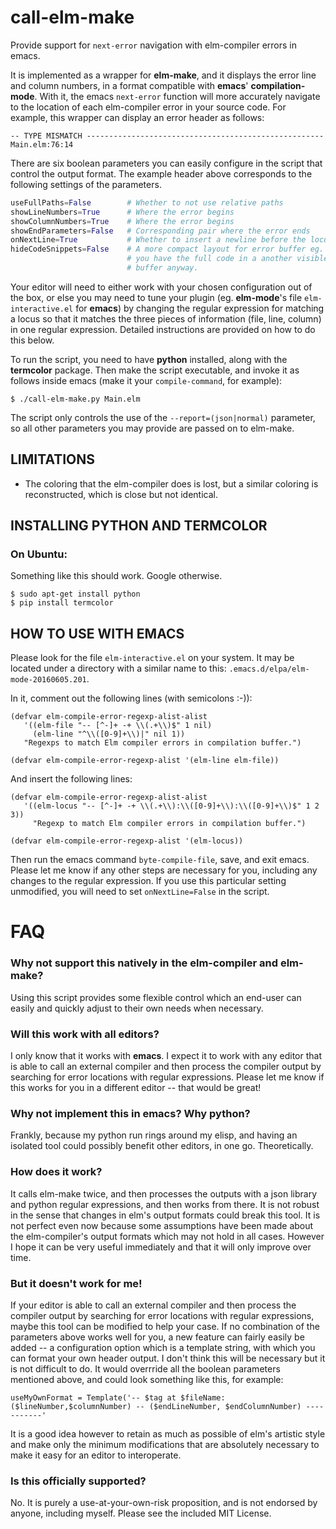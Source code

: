 # call-elm-make

Provide support for `next-error` navigation with elm-compiler errors
in emacs.

It is implemented as a wrapper for **elm-make**, and it displays the
error line and column numbers, in a format compatible with **emacs**'
**compilation-mode**.  With it, the emacs `next-error` function will
more accurately navigate to the location of each elm-compiler error in
your source code.  For example, this wrapper can display an error
header as follows:

```
-- TYPE MISMATCH -----------------------------------------------------
Main.elm:76:14
```

There are six boolean parameters you can easily configure in the
script that control the output format.  The example header above
corresponds to the following settings of the parameters.

```python
useFullPaths=False        # Whether to not use relative paths
showLineNumbers=True      # Where the error begins
showColumnNumbers=True    # Where the error begins
showEndParameters=False   # Corresponding pair where the error ends
onNextLine=True           # Whether to insert a newline before the locus
hideCodeSnippets=False    # A more compact layout for error buffer eg. if
                          # you have the full code in a another visible 
                          # buffer anyway.
```

Your editor will need to either work with your chosen configuration
out of the box, or else you may need to tune your plugin
(eg. **elm-mode**'s file `elm-interactive.el` for **emacs**) by changing the
regular expression for matching a locus so that it matches the three
pieces of information (file, line, column) in one regular expression.
Detailed instructions are provided on how to do this below.

To run the script, you need to have **python** installed, along with
the **termcolor** package.  Then make the script executable, and
invoke it as follows inside emacs (make it your `compile-command`, for
example):

```
$ ./call-elm-make.py Main.elm
```

The script only controls the use of the `--report=(json|normal)`
parameter, so all other parameters you may provide are passed on to
elm-make.

## LIMITATIONS

- The coloring that the elm-compiler does is lost, but a similar
coloring is reconstructed, which is close but not identical.

## INSTALLING PYTHON AND TERMCOLOR

### On Ubuntu:

Something like this should work.  Google otherwise.

```
$ sudo apt-get install python
$ pip install termcolor
```

## HOW TO USE WITH EMACS

Please look for the file `elm-interactive.el` on your system.  It may
be located under a directory with a similar name to this:
`.emacs.d/elpa/elm-mode-20160605.201`.

In it, comment out the following lines (with semicolons :-)):

```elisp
(defvar elm-compile-error-regexp-alist-alist
   '((elm-file "-- [^-]+ -+ \\(.+\\)$" 1 nil)
     (elm-line "^\\([0-9]+\\)|" nil 1))
   "Regexps to match Elm compiler errors in compilation buffer.")

(defvar elm-compile-error-regexp-alist '(elm-line elm-file))
```

And insert the following lines:

```elisp
(defvar elm-compile-error-regexp-alist-alist
   '((elm-locus "-- [^-]+ -+ \\(.+\\):\\([0-9]+\\):\\([0-9]+\\)$" 1 2 3))
     "Regexp to match Elm compiler errors in compilation buffer.")

(defvar elm-compile-error-regexp-alist '(elm-locus))
```

Then run the emacs command `byte-compile-file`, save, and exit emacs.
Please let me know if any other steps are necessary for you, including
any changes to the regular expression.  If you use this particular
setting unmodified, you will need to set `onNextLine=False` in the
script.

# FAQ

### Why not support this natively in the elm-compiler and elm-make?

Using this script provides some flexible control which an end-user can
easily and quickly adjust to their own needs when necessary.

### Will this work with all editors?

I only know that it works with **emacs**.  I expect it to work with
any editor that is able to call an external compiler and then process
the compiler output by searching for error locations with regular
expressions.  Please let me know if this works for you in a different
editor -- that would be great!

### Why not implement this in emacs?  Why python?

Frankly, because my python run rings around my elisp, and having an
isolated tool could possibly benefit other editors, in one go.
Theoretically.

### How does it work?

It calls elm-make twice, and then processes the outputs with a json
library and python regular expressions, and then works from there.  It
is not robust in the sense that changes in elm's output formats could
break this tool.  It is not perfect even now because some assumptions
have been made about the elm-compiler's output formats which may not
hold in all cases.  However I hope it can be very useful immediately
and that it will only improve over time.

### But it doesn't work for me!

If your editor is able to call an external compiler and then process
the compiler output by searching for error locations with regular
expressions, maybe this tool can be modified to help your case.  If no
combination of the parameters above works well for you, a new feature
can fairly easily be added -- a configuration option which is a
template string, with which you can format your own header output.  I
don't think this will be necessary but it is not difficult to do.  It
would overrride all the boolean parameters mentioned above, and could
look something like this, for example:

```
useMyOwnFormat = Template('-- $tag at $fileName: ($lineNumber,$columnNumber) -- ($endLineNumber, $endColumnNumber) -----------'
```

It is a good idea however to retain as much as possible of elm's
artistic style and make only the minimum modifications that are
absolutely necessary to make it easy for an editor to interoperate.

### Is this officially supported?

No.  It is purely a use-at-your-own-risk proposition, and is not
endorsed by anyone, including myself.  Please see the included MIT
License.

